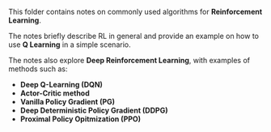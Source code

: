 This folder contains notes on commonly used algorithms for **Reinforcement Learning**.

The notes briefly describe RL in general and provide an example on how to use **Q Learning** in a simple scenario.

The notes also explore **Deep Reinforcement Learning**, with examples of methods such as:

- **Deep Q-Learning (DQN)**
- **Actor-Critic method**
- **Vanilla Policy Gradient (PG)**
- **Deep Deterministic Policy Gradient (DDPG)**
- **Proximal Policy Opitmization (PPO)**